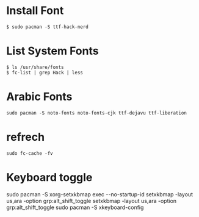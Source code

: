 # Install Font 
    $ sudo pacman -S ttf-hack-nerd

# List System Fonts
    $ ls /usr/share/fonts
    $ fc-list | grep Hack | less

# Arabic Fonts
    sudo pacman -S noto-fonts noto-fonts-cjk ttf-dejavu ttf-liberation
# refrech
    sudo fc-cache -fv

# Keyboard toggle
sudo pacman -S xorg-setxkbmap
exec --no-startup-id setxkbmap -layout us,ara -option grp:alt_shift_toggle
setxkbmap -layout us,ara -option grp:alt_shift_toggle
sudo pacman -S xkeyboard-config
